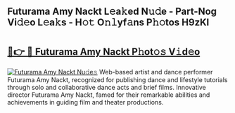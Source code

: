 ## Futurama Amy Nackt L𝚎a𝚔ed N𝚞𝚍e - Part-Nog Vi𝚍𝚎o L𝚎a𝚔s - H𝚘𝚝 O𝚗𝚕yf𝚊ns P𝚑𝚘tos H9zKI

# <h2><a href="http://kf4aqvl.oniu.top/?m=Futurama+Amy+Nackt">🔗👉 🔴 Futurama Amy Nackt P𝚑ot𝚘𝚜 V𝚒d𝚎o</a></h2>

[![Futurama Amy Nackt Nu𝚍e𝚜](https://i.imgur.com/0qMVB7G.gif)](http://kf4aqvl.oniu.top/?m=Futurama+Amy+Nackt)
Web-based artist and dance performer Futurama Amy Nackt, recognized for publishing dance and lifestyle tutorials through solo and collaborative dance acts and brief films. Innovative director Futurama Amy Nackt, famed for their remarkable abilities and achievements in guiding film and theater productions.  
